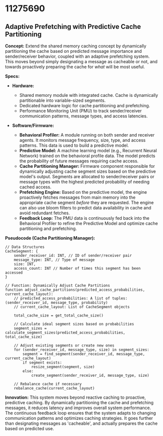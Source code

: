 # 11275690

## Adaptive Prefetching with Predictive Cache Partitioning

**Concept:** Extend the shared memory caching concept by dynamically partitioning the cache based on predicted message importance and sender/receiver behavior, coupled with an adaptive prefetching system. This moves beyond simply designating a message as cacheable or not, and towards proactively preparing the cache for *what* will be most useful.

**Specs:**

*   **Hardware:**
    *   Shared memory module with integrated cache. Cache is dynamically partitionable into variable-sized segments.
    *   Dedicated hardware logic for cache partitioning and prefetching.
    *   Performance Monitoring Unit (PMU) to track sender/receiver communication patterns, message types, and access latencies.

*   **Software/Firmware:**
    *   **Behavioral Profiler:** A module running on both sender and receiver agents. It monitors message frequency, size, type, and access patterns. This data is used to build a predictive model.
    *   **Predictive Model:** A machine learning model (e.g., Recurrent Neural Network) trained on the behavioral profile data. The model predicts the probability of future messages requiring cache access.
    *   **Cache Partitioning Manager:** Firmware component responsible for dynamically adjusting cache segment sizes based on the predictive model's output. Segments are allocated to sender/receiver pairs or message types with the highest predicted probability of needing cached access.
    *   **Prefetching Engine:**  Based on the predictive model, the engine proactively fetches messages from main memory into the appropriate cache segment *before* they are requested. The engine can also use bloom filters to predict data availability in cache and avoid redundant fetches.
    *   **Feedback Loop:** The PMU data is continuously fed back into the Behavioral Profiler to refine the Predictive Model and optimize cache partitioning and prefetching.

**Pseudocode (Cache Partitioning Manager):**

```
// Data Structures
CacheSegment: {
    sender_receiver_id: INT, // ID of sender/receiver pair
    message_type: INT, // Type of message
    size: INT,
    access_count: INT // Number of times this segment has been accessed
}

// Function: Dynamically Adjust Cache Partitions
function adjust_cache_partitions(predicted_access_probabilities, current_cache_layout):
    // predicted_access_probabilities: A list of tuples: (sender_receiver_id, message_type, probability)
    // current_cache_layout: List of CacheSegment objects

    total_cache_size = get_total_cache_size()
    
    // Calculate ideal segment sizes based on probabilities
    segment_sizes = calculate_segment_sizes(predicted_access_probabilities, total_cache_size)
    
    // Adjust existing segments or create new ones
    for (sender_receiver_id, message_type, size) in segment_sizes:
        segment = find_segment(sender_receiver_id, message_type, current_cache_layout)
        if segment exists:
            resize_segment(segment, size)
        else:
            create_segment(sender_receiver_id, message_type, size)
    
    // Rebalance cache if necessary
    rebalance_cache(current_cache_layout)
```

**Innovation:** This system moves beyond reactive caching to proactive, predictive caching. By dynamically partitioning the cache and prefetching messages, it reduces latency and improves overall system performance. The continuous feedback loop ensures that the system adapts to changing communication patterns and optimizes caching strategies. It goes further than designating messages as 'cacheable', and actually prepares the cache based on predicted use.